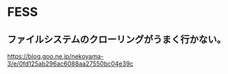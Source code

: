 # FESS

## ファイルシステムのクローリングがうまく行かない。

https://blog.goo.ne.jp/nekoyama-3/e/0fd125ab296ac6088aa27550bc04e39c